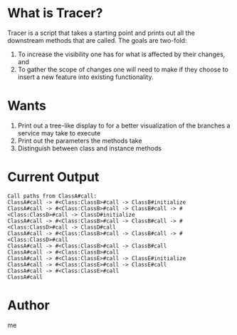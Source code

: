 # What is Tracer?

Tracer is a script that takes a starting point and prints out all the downstream methods that are called. The goals are two-fold:
1. To increase the visibility one has for what is affected by their changes, and
2. To gather the scope of changes one will need to make if they choose to insert a new feature into existing functionality.

# Wants

1. Print out a tree-like display to for a better visualization of the branches a service may take to execute
2. Print out the parameters the methods take
3. Distinguish between class and instance methods

# Current Output
```
Call paths from ClassA#call:
ClassA#call -> #<Class:ClassB>#call -> ClassB#initialize
ClassA#call -> #<Class:ClassB>#call -> ClassB#call -> #<Class:ClassD>#call -> ClassD#initialize
ClassA#call -> #<Class:ClassB>#call -> ClassB#call -> #<Class:ClassD>#call -> ClassD#call
ClassA#call -> #<Class:ClassB>#call -> ClassB#call -> #<Class:ClassD>#call
ClassA#call -> #<Class:ClassB>#call -> ClassB#call
ClassA#call -> #<Class:ClassB>#call
ClassA#call -> #<Class:ClassE>#call -> ClassE#initialize
ClassA#call -> #<Class:ClassE>#call -> ClassE#call
ClassA#call -> #<Class:ClassE>#call
ClassA#call
```
# Author
me